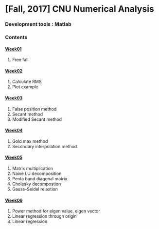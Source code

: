 # [Fall, 2017] CNU Numerical Analysis

### Development tools : Matlab

### Contents

#### [Week01](https://github.com/Yoon-jae/Fall_2017_NumericalAnalysis/tree/master/Week01)
1. Free fall

#### [Week02](https://github.com/Yoon-jae/Fall_2017_NumericalAnalysis/tree/master/Week02)
1. Calculate RMS
2. Plot example

#### [Week03](https://github.com/Yoon-jae/Fall_2017_NumericalAnalysis/tree/master/Week03)
1. False position method
2. Secant method
3. Modified Secant method

#### [Week04](https://github.com/Yoon-jae/Fall_2017_NumericalAnalysis/tree/master/Week04)
1. Gold max method
2. Secondary interpolation method

#### [Week05](https://github.com/Yoon-jae/Fall_2017_NumericalAnalysis/tree/master/Week05)
1. Matrix multiplication
2. Naive LU decomposition
3. Penta band diagonal matrix
4. Cholesky decompostion
5. Gauss-Seidel relaxtion

#### [Week06](https://github.com/Yoon-jae/Fall_2017_NumericalAnalysis/tree/master/Week06)
1. Power method for eigen value, eigen vector
2. Linear regression through origin
3. Linear regression

